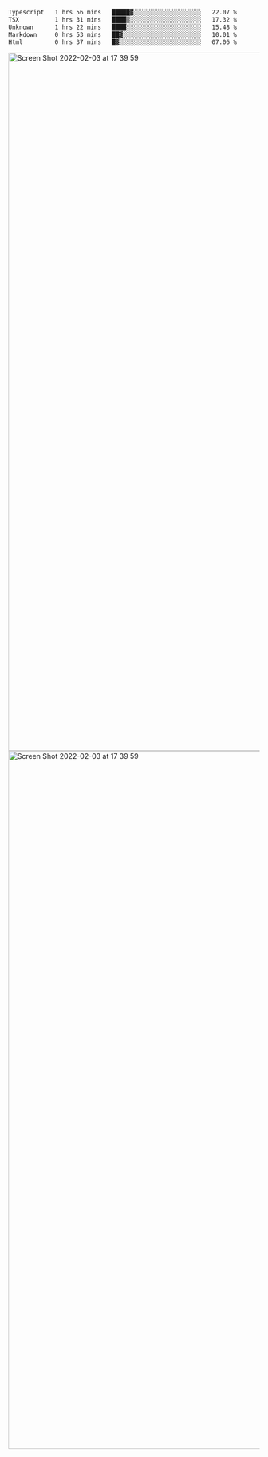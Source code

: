 <!--START_SECTION:waka-->

```txt
Typescript   1 hrs 56 mins   █████▓░░░░░░░░░░░░░░░░░░░   22.07 %
TSX          1 hrs 31 mins   ████▒░░░░░░░░░░░░░░░░░░░░   17.32 %
Unknown      1 hrs 22 mins   ████░░░░░░░░░░░░░░░░░░░░░   15.48 %
Markdown     0 hrs 53 mins   ██▓░░░░░░░░░░░░░░░░░░░░░░   10.01 %
Html         0 hrs 37 mins   █▓░░░░░░░░░░░░░░░░░░░░░░░   07.06 %
```

<!--END_SECTION:waka-->

<img width="1400" alt="Screen Shot 2022-02-03 at 17 39 59" src="https://user-images.githubusercontent.com/45716542/152387304-f2b60485-53a6-4f4b-a818-5cefb1b0c0ae.png">
<img width="1400" alt="Screen Shot 2022-02-03 at 17 39 59" src="https://user-images.githubusercontent.com/45716542/152387273-ea5cdf21-2a45-44da-8bef-00c1763b1d42.png">
